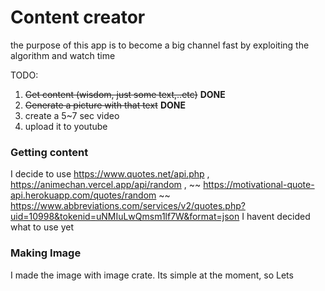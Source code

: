 # Content creator

the purpose of this app is to become a big channel fast by exploiting the algorithm and watch time

TODO:

1. ~~Get content (wisdom, just some text,..etc)~~ **DONE**
2. ~~Generate a picture with that text~~ **DONE**
3. create a 5~7 sec video
4. upload it to youtube

### Getting content

I decide to use https://www.quotes.net/api.php , https://animechan.vercel.app/api/random 
, ~~ https://motivational-quote-api.herokuapp.com/quotes/random ~~ 
https://www.abbreviations.com/services/v2/quotes.php?uid=10998&tokenid=uNMIuLwQmsm1lf7W&format=json
I havent decided what to use yet

### Making Image
I made the image with image crate. Its simple at the moment, so Lets
